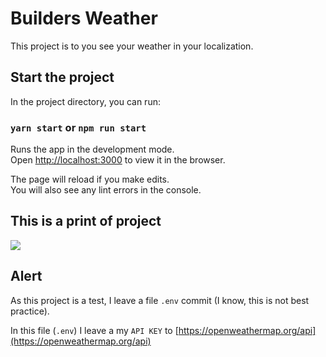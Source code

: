 # Builders Weather

This project is to you see your weather in your localization.

## Start the project

In the project directory, you can run:

### `yarn start` or `npm run start`

Runs the app in the development mode.\
Open [http://localhost:3000](http://localhost:3000) to view it in the browser.

The page will reload if you make edits.\
You will also see any lint errors in the console.



## This is a print of project
![](https://i.imgur.com/jXMLwCq.png)

## Alert

As this project is a test, I leave a file `.env` commit (I know, this is not best practice).

In this file (`.env`) I leave a my `API KEY` to [https://openweathermap.org/api](https://openweathermap.org/api)



